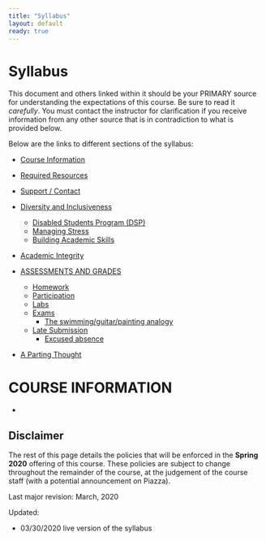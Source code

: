 ```yaml
---
title: "Syllabus"
layout: default
ready: true
---
```


# Syllabus <a name="top"></a>

This document and others linked within it should be your PRIMARY source for understanding the expectations of this course. Be sure to read it *carefully*.
You must contact the instructor for clarification if you receive information from any other source that is in contradiction to what is provided below.

Below are the links to different sections of the syllabus:

* [Course Information](#course-info)
* [Required Resources](#resources)
* [Support / Contact](#support)
* [Diversity and Inclusiveness](#diversity)
    * [Disabled Students Program (DSP)](#dsp)
    * [Managing Stress](#stress)
    * [Building Academic Skills](#clas)
* [Academic Integrity](#integrity)

* [ASSESSMENTS AND GRADES](#grades)
    * [Homework](#hwk)
    * [Participation](#participation)
    * [Labs](#labs)
    * [Exams](#exams)
        * [The swimming/guitar/painting analogy](#analogy)
    * [Late Submission](#late)
        * [Excused absence](#excused)
* [A Parting Thought](#thought)


# COURSE INFORMATION <a name="course-info"></a>

* 

## Disclaimer

The rest of this page details the policies that will be enforced in the **Spring 2020** offering of this course. These policies are subject to change throughout the remainder of the course, at the judgement of the course staff (with a potential announcement on Piazza).


Last major revision: March, 2020

Updated: 
* 03/30/2020 live version of the syllabus
